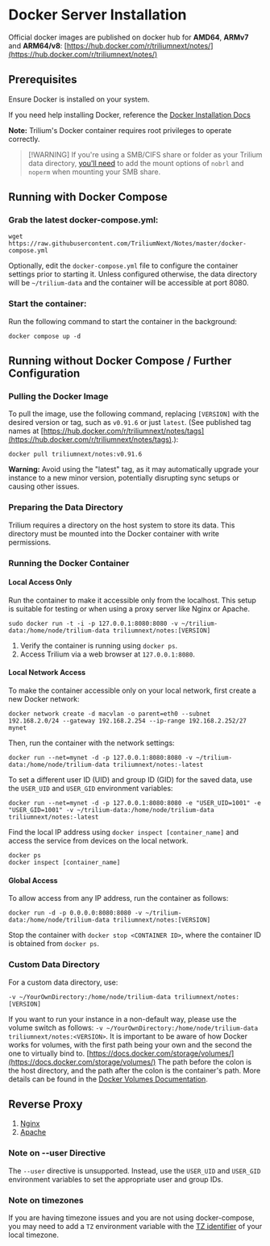 # Docker Server Installation
Official docker images are published on docker hub for **AMD64**, **ARMv7** and **ARM64/v8**: [https://hub.docker.com/r/triliumnext/notes/](https://hub.docker.com/r/triliumnext/notes/)

## Prerequisites

Ensure Docker is installed on your system.

If you need help installing Docker, reference the [Docker Installation Docs](https://docs.docker.com/engine/install/)

**Note:** Trilium's Docker container requires root privileges to operate correctly.

> \[!WARNING\] If you're using a SMB/CIFS share or folder as your Trilium data directory, [you'll need](https://github.com/TriliumNext/Notes/issues/415#issuecomment-2344824400) to add the mount options of `nobrl` and `noperm` when mounting your SMB share.

## Running with Docker Compose

### Grab the latest docker-compose.yml:

```
wget https://raw.githubusercontent.com/TriliumNext/Notes/master/docker-compose.yml
```

Optionally, edit the `docker-compose.yml` file to configure the container settings prior to starting it. Unless configured otherwise, the data directory will be `~/trilium-data` and the container will be accessible at port 8080.

### Start the container:

Run the following command to start the container in the background:

```
docker compose up -d
```

## Running without Docker Compose / Further Configuration

### Pulling the Docker Image

To pull the image, use the following command, replacing `[VERSION]` with the desired version or tag, such as `v0.91.6` or just `latest`. (See published tag names at [https://hub.docker.com/r/triliumnext/notes/tags](https://hub.docker.com/r/triliumnext/notes/tags).):

```
docker pull triliumnext/notes:v0.91.6
```

**Warning:** Avoid using the "latest" tag, as it may automatically upgrade your instance to a new minor version, potentially disrupting sync setups or causing other issues.

### Preparing the Data Directory

Trilium requires a directory on the host system to store its data. This directory must be mounted into the Docker container with write permissions.

### Running the Docker Container

#### Local Access Only

Run the container to make it accessible only from the localhost. This setup is suitable for testing or when using a proxy server like Nginx or Apache.

```
sudo docker run -t -i -p 127.0.0.1:8080:8080 -v ~/trilium-data:/home/node/trilium-data triliumnext/notes:[VERSION]
```

1.  Verify the container is running using `docker ps`.
2.  Access Trilium via a web browser at `127.0.0.1:8080`.

#### Local Network Access

To make the container accessible only on your local network, first create a new Docker network:

```
docker network create -d macvlan -o parent=eth0 --subnet 192.168.2.0/24 --gateway 192.168.2.254 --ip-range 192.168.2.252/27 mynet
```

Then, run the container with the network settings:

```
docker run --net=mynet -d -p 127.0.0.1:8080:8080 -v ~/trilium-data:/home/node/trilium-data triliumnext/notes:-latest
```

To set a different user ID (UID) and group ID (GID) for the saved data, use the `USER_UID` and `USER_GID` environment variables:

```
docker run --net=mynet -d -p 127.0.0.1:8080:8080 -e "USER_UID=1001" -e "USER_GID=1001" -v ~/trilium-data:/home/node/trilium-data triliumnext/notes:-latest
```

Find the local IP address using `docker inspect [container_name]` and access the service from devices on the local network.

```
docker ps
docker inspect [container_name]
```

#### Global Access

To allow access from any IP address, run the container as follows:

```
docker run -d -p 0.0.0.0:8080:8080 -v ~/trilium-data:/home/node/trilium-data triliumnext/notes:[VERSION]
```

Stop the container with `docker stop <CONTAINER ID>`, where the container ID is obtained from `docker ps`.

### Custom Data Directory

For a custom data directory, use:

```
-v ~/YourOwnDirectory:/home/node/trilium-data triliumnext/notes:[VERSION]
```

If you want to run your instance in a non-default way, please use the volume switch as follows: `-v ~/YourOwnDirectory:/home/node/trilium-data triliumnext/notes:<VERSION>`. It is important to be aware of how Docker works for volumes, with the first path being your own and the second the one to virtually bind to. [https://docs.docker.com/storage/volumes/](https://docs.docker.com/storage/volumes/) The path before the colon is the host directory, and the path after the colon is the container's path. More details can be found in the [Docker Volumes Documentation](https://docs.docker.com/storage/volumes/).

## Reverse Proxy

1.  [Nginx](../2.%20Reverse%20proxy/Nginx.md)
2.  [Apache](../2.%20Reverse%20proxy/Apache.md)

### Note on --user Directive

The `--user` directive is unsupported. Instead, use the `USER_UID` and `USER_GID` environment variables to set the appropriate user and group IDs.

### Note on timezones

If you are having timezone issues and you are not using docker-compose, you may need to add a `TZ` environment variable with the [TZ identifier](https://en.wikipedia.org/wiki/List_of_tz_database_time_zones) of your local timezone.